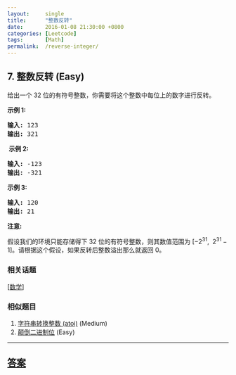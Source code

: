 ```yaml
---
layout:     single
title:      "整数反转"
date:       2016-01-08 21:30:00 +0800
categories: [Leetcode]
tags:       [Math]
permalink:  /reverse-integer/
---
```


## 7. 整数反转 (Easy)

<p>给出一个 32 位的有符号整数，你需要将这个整数中每位上的数字进行反转。</p>

<p><strong>示例&nbsp;1:</strong></p>

<pre><strong>输入:</strong> 123
<strong>输出:</strong> 321
</pre>

<p><strong>&nbsp;示例 2:</strong></p>

<pre><strong>输入:</strong> -123
<strong>输出:</strong> -321
</pre>

<p><strong>示例 3:</strong></p>

<pre><strong>输入:</strong> 120
<strong>输出:</strong> 21
</pre>

<p><strong>注意:</strong></p>

<p>假设我们的环境只能存储得下 32 位的有符号整数，则其数值范围为&nbsp;[&minus;2<sup>31</sup>,&nbsp; 2<sup>31&nbsp;</sup>&minus; 1]。请根据这个假设，如果反转后整数溢出那么就返回 0。</p>

### 相关话题
  [[数学](https://github.com/openset/leetcode/tree/master/tag/math/README.md)]

### 相似题目
  1. [字符串转换整数 (atoi)](/string-to-integer-atoi) (Medium)
  1. [颠倒二进制位](/reverse-bits) (Easy)

---

## [答案](https://github.com/openset/leetcode/tree/master/problems/reverse-integer)

